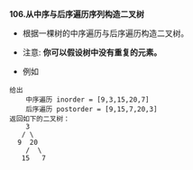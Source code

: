 **106.从中序与后序遍历序列构造二叉树**

- 根据一棵树的中序遍历与后序遍历构造二叉树。
- 注意:
**你可以假设树中没有重复的元素。**

- 例如
```
给出
    中序遍历 inorder = [9,3,15,20,7]
    后序遍历 postorder = [9,15,7,20,3]
返回如下的二叉树：
    3
   / \
  9  20
    /  \
   15   7
```